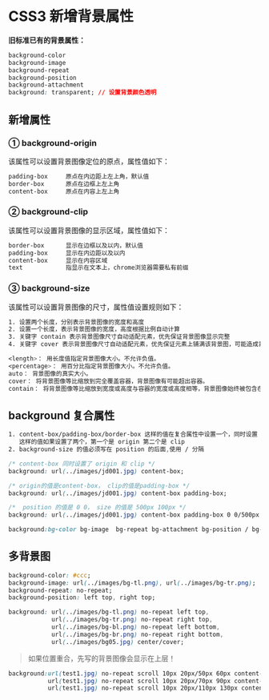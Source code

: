 # CSS3 新增背景属性

**旧标准已有的背景属性：**

```css
background-color
background-image
background-repeat
background-position
background-attachment
background: transparent; // 设置背景颜色透明
```

## 新增属性

### ① background-origin

该属性可以设置背景图像定位的原点，属性值如下：

```css
padding-box		原点在内边距上左上角，默认值
border-box		原点在边框上左上角
content-box		原点在内容上左上角
```

### ② background-clip

该属性可以设置背景图像的显示区域，属性值如下：

```css
border-box		显示在边框以及以内，默认值
padding-box		显示在内边距以及以内
content-box		显示在内容区域
text			指显示在文本上，chrome浏览器需要私有前缀
```

### ③ background-size 

该属性可以设置背景图像的尺寸，属性值设置规则如下：

```css
1. 设置两个长度，分别表示背景图像的宽度和高度
2. 设置一个长度，表示背景图像的宽度，高度根据比例自动计算
3. 关键字 contain 表示背景图像尺寸自动适配元素，优先保证背景图像显示完整
4. 关键字 cover 表示背景图像尺寸自动适配元素，优先保证元素上铺满该背景图，可能造成背景图像显示不完整。
```

```css
<length>： 用长度值指定背景图像大小。不允许负值。 
<percentage>： 用百分比指定背景图像大小。不允许负值。 
auto： 背景图像的真实大小。 
cover： 将背景图像等比缩放到完全覆盖容器，背景图像有可能超出容器。 
contain： 将背景图像等比缩放到宽度或高度与容器的宽度或高度相等，背景图像始终被包含在容器内。
```



## background 复合属性

```css
1. content-box/padding-box/border-box 这样的值在复合属性中设置一个，同时设置 origin 和 clip
   这样的值如果设置了两个，第一个是 origin 第二个是 clip
2. background-size 的值必须写在 position 的后面,使用 / 分隔
```

```css
/* content-box 同时设置了 origin 和 clip */
background: url(../images/jd001.jpg) content-box;

/* origin的值是content-box， clip的值是padding-box */
background: url(../images/jd001.jpg) content-box padding-box;

/*  position 的值是 0 0， size 的值是 500px 100px */
background: url(../images/jd001.jpg) content-box padding-box 0 0/500px 100px;
```

```css
background:bg-color bg-image  bg-repeat bg-attachment bg-position / bg-size bg-origin bg-clip
```



## 多背景图

```css
background-color: #ccc;
background-image: url(../images/bg-tl.png), url(../images/bg-tr.png);
background-repeat: no-repeat;
background-position: left top, right top;

background: url(../images/bg-tl.png) no-repeat left top, 
            url(../images/bg-tr.png) no-repeat right top,
            url(../images/bg-bl.png) no-repeat left bottom,
            url(../images/bg-br.png) no-repeat right bottom,
            url(../images/bg05.jpg) center/cover;
```

> 如果位置重合，先写的背景图像会显示在上层！

```css
background:url(test1.jpg) no-repeat scroll 10px 20px/50px 60px content-box padding-box,
           url(test1.jpg) no-repeat scroll 10px 20px/70px 90px content-box padding-box,
           url(test1.jpg) no-repeat scroll 10px 20px/110px 130px content-box padding-box #aaa;
```


